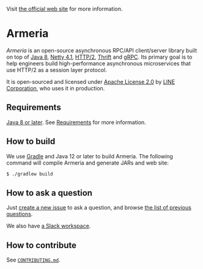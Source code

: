 Visit [the official web site](https://line.github.io/armeria/) for more information.

# Armeria

_Armeria_ is an open-source asynchronous RPC/API client/server library built on top of
[Java 8](https://go.java/), [Netty 4.1](https://netty.io/), [HTTP/2](https://http2.github.io/),
[Thrift](https://thrift.apache.org/) and [gRPC](https://grpc.io/). Its primary goal is to help engineers build
high-performance asynchronous microservices that use HTTP/2 as a session layer protocol.

It is open-sourced and licensed under [Apache License 2.0](https://tldrlegal.com/license/apache-license-2.0-(apache-2.0))
by [LINE Corporation](https://linecorp.com/en/), who uses it in production.

## Requirements

[Java 8 or later](https://adoptopenjdk.net/).
See [Requirements](https://line.github.io/armeria/setup.html#requirements) for more information.

## How to build

We use [Gradle](https://gradle.org/) and Java 12 or later to build Armeria.
The following command will compile Armeria and generate JARs and web site:

```bash
$ ./gradlew build
```

## How to ask a question

Just [create a new issue](https://github.com/line/armeria/issues/new) to ask a question, and browse
[the list of previous questions](https://github.com/line/armeria/issues?q=label%3Aquestion).

We also have [a Slack workspace](https://join.slack.com/t/line-armeria/shared_invite/enQtNjIxNDU1ODU1MTI2LTgwMzk0MzVhOGRhZjJiY2ExODc0MzNhYzIxZDFlYjM5OGRjNTE1MzYzYzQ4MzNhNGY2ZDM0NThhMTRmZmQ3ZjQ).

## How to contribute

See [`CONTRIBUTING.md`](CONTRIBUTING.md).
